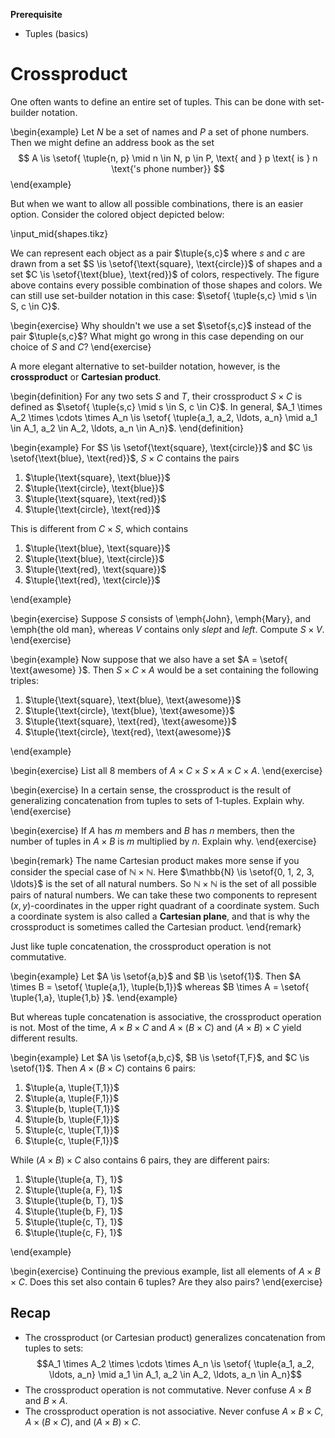 **Prerequisite**

- Tuples (basics)

# Crossproduct

One often wants to define an entire set of tuples.
This can be done with set-builder notation.

\begin{example}
Let $N$ be a set of names and $P$ a set of phone numbers.
Then we might define an address book as the set
$$
A \is \setof{ \tuple{n, p} \mid n \in N, p \in P, \text{ and } p  \text{ is } n \text{'s phone number}}
$$
\end{example}

But when we want to allow all possible combinations, there is an easier option.
Consider the colored object depicted below:

\input_mid{shapes.tikz}

We can represent each object as a pair $\tuple{s,c}$ where $s$ and $c$ are drawn from a set $S \is \setof{\text{square}, \text{circle}}$ of shapes and a set $C \is \setof{\text{blue}, \text{red}}$ of colors, respectively.
The figure above contains every possible combination of those shapes and colors.
We can still use set-builder notation in this case: $\setof{ \tuple{s,c} \mid s \in S, c \in C}$.

\begin{exercise}
Why shouldn't we use a set $\setof{s,c}$ instead of the pair $\tuple{s,c}$?
What might go wrong in this case depending on our choice of $S$ and $C$?
\end{exercise}

A more elegant alternative to set-builder notation, however, is the **crossproduct** or **Cartesian product**.

\begin{definition}
For any two sets $S$ and $T$, their crossproduct $S \times C$ is defined as $\setof{ \tuple{s,c} \mid s \in S, c \in C}$.
In general, $A_1 \times A_2 \times \cdots \times A_n \is \setof{ \tuple{a_1, a_2, \ldots, a_n} \mid a_1 \in A_1, a_2 \in A_2, \ldots, a_n \in A_n}$.
\end{definition}

\begin{example}
For $S \is \setof{\text{square}, \text{circle}}$ and $C \is \setof{\text{blue}, \text{red}}$, $S \times C$ contains the pairs 

<ol>
<li>$\tuple{\text{square}, \text{blue}}$</li>
<li>$\tuple{\text{circle}, \text{blue}}$</li>
<li>$\tuple{\text{square}, \text{red}}$</li>
<li>$\tuple{\text{circle}, \text{red}}$</li>
</ol>

This is different from $C \times S$, which contains

<ol>
<li>$\tuple{\text{blue}, \text{square}}$</li>
<li>$\tuple{\text{blue}, \text{circle}}$</li>
<li>$\tuple{\text{red}, \text{square}}$</li>
<li>$\tuple{\text{red}, \text{circle}}$</li>
</ol>
\end{example}

\begin{exercise}
Suppose $S$ consists of \emph{John}, \emph{Mary}, and \emph{the old man}, whereas $V$ contains only <i>slept</i> and <i>left</i>.
Compute $S \times V$.
\end{exercise}

\begin{example}
Now suppose that we also have a set $A = \setof{ \text{awesome} }$.
Then $S \times C \times A$ would be a set containing the following triples:

<ol>
<li>$\tuple{\text{square}, \text{blue}, \text{awesome}}$</li>
<li>$\tuple{\text{circle}, \text{blue}, \text{awesome}}$</li>
<li>$\tuple{\text{square}, \text{red},  \text{awesome}}$</li>
<li>$\tuple{\text{circle}, \text{red},  \text{awesome}}$</li>
</ol>
\end{example}

\begin{exercise}
List all 8 members of $A \times C \times S \times A \times C \times A$.
\end{exercise}

\begin{exercise}
In a certain sense, the crossproduct is the result of generalizing concatenation from tuples to sets of 1-tuples.
Explain why.
\end{exercise}

\begin{exercise}
If $A$ has $m$ members and $B$ has $n$ members, then the number of tuples in $A \times B$ is $m$ multiplied by $n$.
Explain why.
\end{exercise}

\begin{remark}
The name Cartesian product makes more sense if you consider the special case of $\mathbb{N} \times \mathbb{N}$.
Here $\mathbb{N} \is \setof{0, 1, 2, 3, \ldots}$ is the set of all natural numbers.
So $\mathbb{N} \times \mathbb{N}$ is the set of all possible pairs of natural numbers.
We can take these two components to represent $(x,y)$-coordinates in the upper right quadrant of a coordinate system.
Such a coordinate system is also called a <b>Cartesian plane</b>, and that is why the crossproduct is sometimes called the Cartesian product.
\end{remark}

Just like tuple concatenation, the crossproduct operation is not commutative.

\begin{example}
Let $A \is \setof{a,b}$ and $B \is \setof{1}$.
Then $A \times B = \setof{ \tuple{a,1}, \tuple{b,1}}$ whereas $B \times A = \setof{ \tuple{1,a}, \tuple{1,b} }$.
\end{example}

But whereas tuple concatenation is associative, the crossproduct operation is not.
Most of the time, $A \times B \times C$ and $A \times (B \times C)$ and $(A \times B) \times C$ yield different results.

\begin{example}
Let $A \is \setof{a,b,c}$, $B \is \setof{T,F}$, and $C \is \setof{1}$.
Then $A \times (B \times C)$ contains 6 pairs:

<ol>
<li>$\tuple{a, \tuple{T,1}}$</li>
<li>$\tuple{a, \tuple{F,1}}$</li>
<li>$\tuple{b, \tuple{T,1}}$</li>
<li>$\tuple{b, \tuple{F,1}}$</li>
<li>$\tuple{c, \tuple{T,1}}$</li>
<li>$\tuple{c, \tuple{F,1}}$</li>
</ol>

While $(A \times B) \times C$ also contains 6 pairs, they are different pairs:

<ol>
<li>$\tuple{\tuple{a, T}, 1}$</li>
<li>$\tuple{\tuple{a, F}, 1}$</li>
<li>$\tuple{\tuple{b, T}, 1}$</li>
<li>$\tuple{\tuple{b, F}, 1}$</li>
<li>$\tuple{\tuple{c, T}, 1}$</li>
<li>$\tuple{\tuple{c, F}, 1}$</li>
</ol>
\end{example}

\begin{exercise}
Continuing the previous example, list all elements of $A \times B \times C$.
Does this set also contain 6 tuples?
Are they also pairs?
\end{exercise}


## Recap

- The crossproduct (or Cartesian product) generalizes concatenation from tuples to sets:
  $$A_1 \times A_2 \times \cdots \times A_n \is \setof{ \tuple{a_1, a_2, \ldots, a_n} \mid a_1 \in A_1, a_2 \in A_2, \ldots, a_n \in A_n}$$
- The crossproduct operation is not commutative.
  Never confuse $A \times B$ and $B \times A$.
- The crossproduct operation is not associative.
  Never confuse $A \times B \times C$, $A \times (B \times C)$, and $(A \times B) \times C$.
